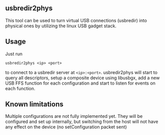 usbredir2phys
-------------

This tool can be used to turn virtual USB connections (usbredir) into physical ones by utilizing the linux USB gadget stack.

Usage
-----

Just run

```
usbredir2phys <ip> <port>
```

to connect to a usbredir server at ```<ip>:<port>```.
usbredir2phys will start to query all descriptors, setup a composite device using libusbgx, add a new USB FFS function for each configuration and start to listen for events on each function.

Known limitations
-----------------

Multiple configurations are not fully implemented yet.
They will be configured and set up internally, but switching from the host will not have any effect on the device (no setConfiguration packet sent)